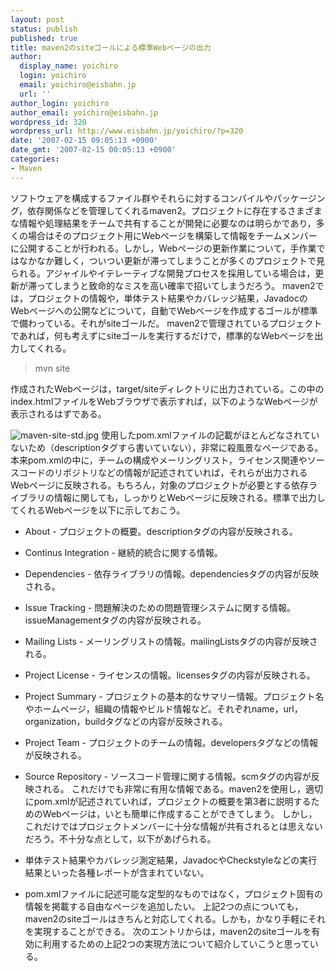 ```yaml
---
layout: post
status: publish
published: true
title: maven2のsiteゴールによる標準Webページの出力
author:
  display_name: yoichiro
  login: yoichiro
  email: yoichiro@eisbahn.jp
  url: ''
author_login: yoichiro
author_email: yoichiro@eisbahn.jp
wordpress_id: 320
wordpress_url: http://www.eisbahn.jp/yoichiro/?p=320
date: '2007-02-15 09:05:13 +0900'
date_gmt: '2007-02-15 00:05:13 +0900'
categories:
- Maven
---
```


ソフトウェアを構成するファイル群やそれらに対するコンパイルやパッケージング，依存関係などを管理してくれるmaven2。プロジェクトに存在するさまざまな情報や処理結果をチームで共有することが開発に必要なのは明らかであり，多くの場合はそのプロジェクト用にWebページを構築して情報をチームメンバーに公開することが行われる。しかし，Webページの更新作業について，手作業ではなかなか難しく，ついつい更新が滞ってしまうことが多くのプロジェクトで見られる。アジャイルやイテレーティブな開発プロセスを採用している場合は，更新が滞ってしまうと致命的なミスを高い確率で招いてしまうだろう。
maven2では，プロジェクトの情報や，単体テスト結果やカバレッジ結果，JavadocのWebページへの公開などについて，自動でWebページを作成するゴールが標準で備わっている。それがsiteゴールだ。
maven2で管理されているプロジェクトであれば，何も考えずにsiteゴールを実行するだけで，標準的なWebページを出力してくれる。

>mvn site

作成されたWebページは，target/siteディレクトリに出力されている。この中のindex.htmlファイルをWebブラウザで表示すれば，以下のようなWebページが表示されるはずである。

![maven-site-std.jpg](http://www.eisbahn.jp/yoichiro/images/maven-site-std.jpg)
使用したpom.xmlファイルの記載がほとんどなされていないため（descriptionタグすら書いていない），非常に殺風景なページである。本来pom.xmlの中に，チームの構成やメーリングリスト，ライセンス関連やソースコードのリポジトリなどの情報が記述されていれば，それらが出力されるWebページに反映される。もちろん，対象のプロジェクトが必要とする依存ライブラリの情報に関しても，しっかりとWebページに反映される。標準で出力してくれるWebページを以下に示しておこう。

* About - プロジェクトの概要。descriptionタグの内容が反映される。

* Continus Integration - 継続的統合に関する情報。

* Dependencies - 依存ライブラリの情報。dependenciesタグの内容が反映される。

* Issue Tracking - 問題解決のための問題管理システムに関する情報。issueManagementタグの内容が反映される。

* Mailing Lists - メーリングリストの情報。mailingListsタグの内容が反映される。

* Project License - ライセンスの情報。licensesタグの内容が反映される。

* Project Summary - プロジェクトの基本的なサマリー情報。プロジェクト名やホームページ，組織の情報やビルド情報など。それぞれname，url，organization，buildタグなどの内容が反映される。

* Project Team - プロジェクトのチームの情報。developersタグなどの情報が反映される。

* Source Repository - ソースコード管理に関する情報。scmタグの内容が反映される。
これだけでも非常に有用な情報である。maven2を使用し，適切にpom.xmlが記述されていれば，プロジェクトの概要を第3者に説明するためのWebページは，いとも簡単に作成することができてしまう。
しかし，これだけではプロジェクトメンバーに十分な情報が共有されるとは思えないだろう。不十分な点として，以下があげられる。

* 単体テスト結果やカバレッジ測定結果，JavadocやCheckstyleなどの実行結果といった各種レポートが含まれていない。

* pom.xmlファイルに記述可能な定型的なものではなく，プロジェクト固有の情報を掲載する自由なページを追加したい。
上記2つの点についても，maven2のsiteゴールはきちんと対応してくれる。しかも，かなり手軽にそれを実現することができる。
次のエントリからは，maven2のsiteゴールを有効に利用するための上記2つの実現方法について紹介していこうと思っている。
